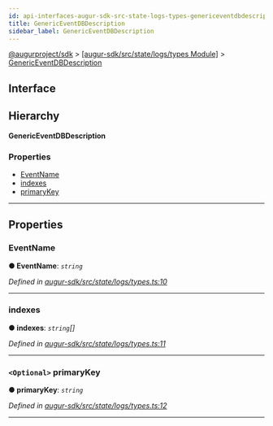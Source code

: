 ```yaml
---
id: api-interfaces-augur-sdk-src-state-logs-types-genericeventdbdescription
title: GenericEventDBDescription
sidebar_label: GenericEventDBDescription
---
```


[@augurproject/sdk](api-readme.md) > [[augur-sdk/src/state/logs/types Module]](api-modules-augur-sdk-src-state-logs-types-module.md) > [GenericEventDBDescription](api-interfaces-augur-sdk-src-state-logs-types-genericeventdbdescription.md)

## Interface

## Hierarchy

**GenericEventDBDescription**

### Properties

* [EventName](api-interfaces-augur-sdk-src-state-logs-types-genericeventdbdescription.md#eventname)
* [indexes](api-interfaces-augur-sdk-src-state-logs-types-genericeventdbdescription.md#indexes)
* [primaryKey](api-interfaces-augur-sdk-src-state-logs-types-genericeventdbdescription.md#primarykey)

---

## Properties

<a id="eventname"></a>

###  EventName

**● EventName**: *`string`*

*Defined in [augur-sdk/src/state/logs/types.ts:10](https://github.com/AugurProject/augur/blob/1e1466f1d3/packages/augur-sdk/src/state/logs/types.ts#L10)*

___
<a id="indexes"></a>

###  indexes

**● indexes**: *`string`[]*

*Defined in [augur-sdk/src/state/logs/types.ts:11](https://github.com/AugurProject/augur/blob/1e1466f1d3/packages/augur-sdk/src/state/logs/types.ts#L11)*

___
<a id="primarykey"></a>

### `<Optional>` primaryKey

**● primaryKey**: *`string`*

*Defined in [augur-sdk/src/state/logs/types.ts:12](https://github.com/AugurProject/augur/blob/1e1466f1d3/packages/augur-sdk/src/state/logs/types.ts#L12)*

___

